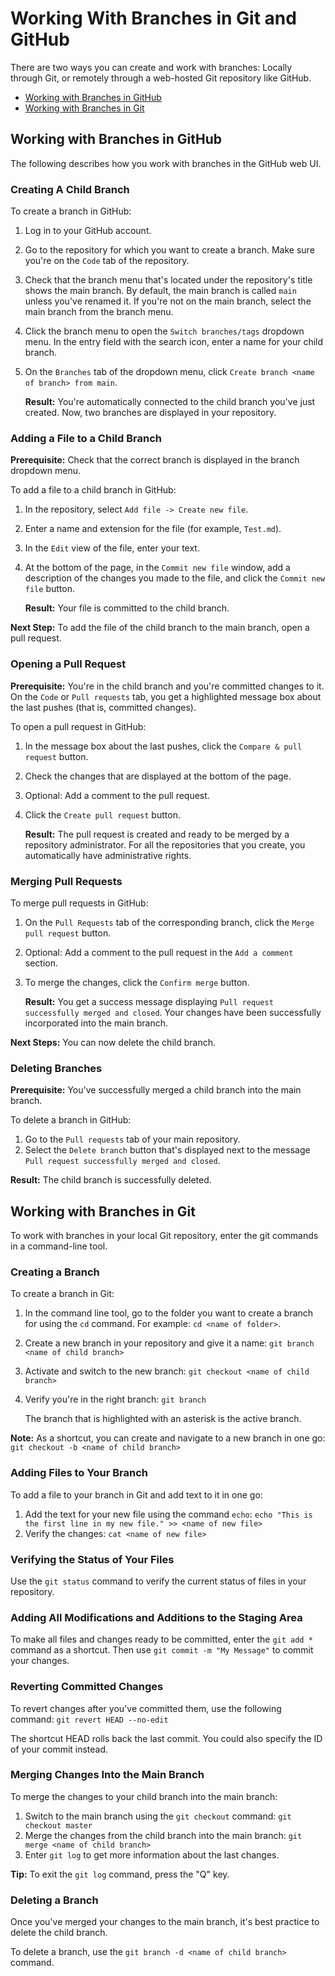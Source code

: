 # Working With Branches in Git and GitHub

There are two ways you can create and work with branches: Locally through Git, or remotely through a web-hosted Git repository like GitHub.

- [Working with Branches in GitHub](#working-with-branches-in-github)
- [Working with Branches in Git](#working-with-branches-in-git)


## Working with Branches in GitHub

The following describes how you work with branches in the GitHub web UI.

### Creating A Child Branch 

To create a branch in GitHub:

1. Log in to your GitHub account.
2. Go to the repository for which you want to create a branch. Make sure you're on the `Code` tab of the repository.
3. Check that the branch menu that's located under the repository's title shows the main branch. By default, the main branch is called `main` unless you've renamed it. If you're not on the main branch, select the main branch from the branch menu.
4. Click the branch menu to open the `Switch branches/tags` dropdown menu. In the entry field with the search icon, enter a name for your child branch.
5. On the `Branches` tab of the dropdown menu, click `Create branch <name of branch> from main`.

   **Result:** You're automatically connected to the child branch you've just created.
   Now, two branches are displayed in your repository.

### Adding a File to a Child Branch 

**Prerequisite:** Check that the correct branch is displayed in the branch dropdown menu.

To add a file to a child branch in GitHub:
1. In the repository, select `Add file -> Create new file`.
2. Enter a name and extension for the file (for example, `Test.md`).
3. In the `Edit` view of the file, enter your text.
4. At the bottom of the page, in the `Commit new file` window, add a description of the changes you made to the file, and click the `Commit new file` button.

   **Result:** Your file is committed to the child branch.

**Next Step:** To add the file of the child branch to the main branch, open a pull request.

### Opening a Pull Request

   **Prerequisite:** You're in the child branch and you're committed changes to it. On the `Code` or `Pull requests` tab, you get a highlighted message box about the last pushes (that is, committed changes).

To open a pull request in GitHub:
1. In the message box about the last pushes, click the `Compare & pull request` button.
2. Check the changes that are displayed at the bottom of the page. 
3. Optional: Add a comment to the pull request.
4. Click the `Create pull request` button.

   **Result:** The pull request is created and ready to be merged by a repository administrator. For all the repositories that you create, you automatically have administrative rights.

### Merging Pull Requests

To merge pull requests in GitHub:
1. On the `Pull Requests` tab of the corresponding branch, click the `Merge pull request` button.
2. Optional: Add a comment to the pull request in the `Add a comment` section. 
3. To merge the changes, click the `Confirm merge` button. 

   **Result:** You get a success message displaying `Pull request successfully merged and closed`. Your changes have been successfully incorporated into the main branch.

**Next Steps:** You can now delete the child branch.

### Deleting Branches

**Prerequisite:** You've successfully merged a child branch into the main branch.

To delete a branch in GitHub:
1. Go to the `Pull requests` tab of your main repository.
2. Select the `Delete branch` button that's displayed next to the message `Pull request successfully merged and closed`.

**Result:** The child branch is successfully deleted.


## Working with Branches in Git
To work with branches in your local Git repository, enter the git commands in a command-line tool.

<!--
### Creating a New Local Repository

1. Create a new local repository:
   `mkdir <name of new repository>`
2. Go into the new repository:
   `cd <name of new repository>`
3. Initiate the new directory as a git repository by using the git init command:
   `git init`
   This initiates a local git repository with a .git folder containing all the git files. 
4. Verify that the new repo has been initialized:
   `ls -la .git`

### Creating and Adding a File to the Local Repository

1. Create a new empty file:
   `touch <name of new file>`
2. Add this file to the repository:
   `git add <name of new file>`

### Committing Your Changes

Commit your changes and add a message:
`git commit -m "Added <name of new file>"

-->

### Creating a Branch 

To create a branch in Git:
1. In the command line tool, go to the folder you want to create a branch for using the `cd` command. For example: `cd <name of folder>`.
2. Create a new branch in your repository and give it a name:
   `git branch <name of child branch>`
3. Activate and switch to the new branch:
   `git checkout <name of child branch>`
4. Verify you're in the right branch:
   `git branch`

   The branch that is highlighted with an asterisk is the active branch.

**Note:** As a shortcut, you can create and navigate to a new branch in one go:
`git checkout -b <name of child branch>`

### Adding Files to Your Branch 

To add a file to your branch in Git and add text to it in one go:
1. Add the text for your new file using the command `echo`:
   `echo "This is the first line in my new file." >> <name of new file>`
2. Verify the changes:
   `cat <name of new file>`

### Verifying the Status of Your Files

Use the `git status` command to verify the current status of files in your repository.

### Adding All Modifications and Additions to the Staging Area

To make all files and changes ready to be committed, enter the `git add *` command as a shortcut.
Then use `git commit -m "My Message"` to commit your changes.

### Reverting Committed Changes

To revert changes after you've committed them, use the following command:
`git revert HEAD --no-edit` 

The shortcut HEAD rolls back the last commit. You could also specify the ID of your commit instead.

### Merging Changes Into the Main Branch

To merge the changes to your child branch into the main branch:
1. Switch to the main branch using the `git checkout` command:
   `git checkout master`
2. Merge the changes from the child branch into the main branch:
   `git merge <name of child branch>`
3. Enter `git log` to get more information about the last changes.

**Tip:** To exit the `git log` command, press the "Q" key.

### Deleting a Branch

Once you've merged your changes to the main branch, it's best practice to delete the child branch.

To delete a branch, use the `git branch -d <name of child branch>` command.

